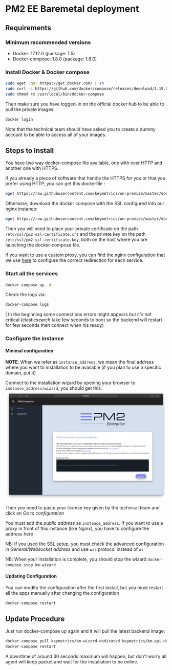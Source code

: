 # PM2 EE Baremetal deployment

## Requirements

### Minimum recommended versions

- Docker: 17.12.0 (package: 1.5)
- Docker-compose: 1.8.0 (package: 1.8.0)

### Install Docker & Docker compose

```bash
sudo wget -qO- https://get.docker.com/ | sh
sudo curl -L https://github.com/docker/compose/releases/download/1.19.0/docker-compose-`uname -s`-`uname -m` -o /usr/local/bin/docker-compose
sudo chmod +x /usr/local/bin/docker-compose
```

Then make sure you have logged-in on the official docker hub to be able to pull the private images:

```bash
docker login
```

Note that the technical team should have asked you to create a dummy account to be able to access all of your images.

## Steps to Install

You have two way docker-compose file available, one with over HTTP and another one with HTTPS.

If you already a piece of software that handle the HTTPS for you or that you prefer using HTTP, you can get this dockerfile :
```bash
wget https://raw.githubusercontent.com/keymetrics/on-premise/master/docker/docker-compose.yml
```

Otherwise, download the docker compose with the SSL configured into our nginx instance:
```bash
wget https://raw.githubusercontent.com/keymetrics/on-premise/master/docker/docker-compose.ssl.yml && mv docker-compose.ssl.yml docker-compose.yml
```

Then you will need to place your private certificate on the path `/etc/ssl/pm2-ssl-certificate.crt` and the private key on the path `/etc/ssl/pm2-ssl-certificate.key`, both on the host where you are launching the docker-compose file.

If you want to use a custom proxy, you can find the nginx configuration that we use [here](https://github.com/keymetrics/on-premise/blob/master/docker/dockerfiles/nginx.conf) to configure the correct redirection for each service.

###

### Start all the services

```bash
docker-compose up -d
```

Check the logs via:

```bash
docker-compose logs
```

| In the beginning some connections errors might appears but it's not critical (elasticsearch take few seconds to boot so the backend will restart for few seconds then connect when his ready)

### Configure the instance

#### Minimal configuration

**NOTE**: When we refer as `instance_address`, we mean the final address where you want to installation to be available (if you plan to use a specific domain, put it)

Connect to the installation wizard by opening your browser to `instance_address/wizard`, you should get this:
![wizard preview on localhost/wizard](assets/wizard-interface.png)

Then you need to paste your license key given by the technical team and click on *Go to configuration*

You must add the *public address* as `instance_address`. If you want to use a proxy in front of this instance (like Nginx), you have to configure the address here

NB: If you used the SSL setup, you must check the advanced configuration in *General/Websocket address* and use `wss` protocol instead of `ws`

NB: When your installation is complete, you should stop the wizard `docker-compose stop km-wizard`

#### Updating Configuration

You can modify the configuration after the first install, but you must restart all the apps manually after changing the configuration

```bash
docker-compose restart
```

## Update Procedure

Just run docker-compose up again and it will pull the latest backend image:

```bash
docker-compose pull keymetrics/km-wizard-dedicated keymetrics/km-api-dedicated keymetrics/noex-enterprise
docker-compose restart
```

A downtime of around 30 seconds maximum will happen, but don't worry all agent will keep packet and wait for the installation to be online.
